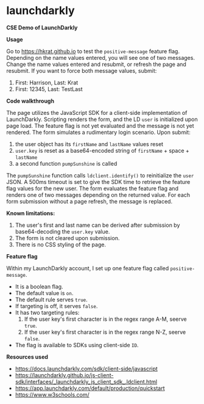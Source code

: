 # launchdarkly
**CSE Demo of LaunchDarkly**

**Usage**

Go to https://hkrat.github.io to test the `positive-message` feature flag. Depending on the name values entered, you will see one of two messages.
Change the name values entered and resubmit, or refresh the page and resubmit.
If you want to force both message values, submit:
1. First: Harrison, Last: Krat
2. First: 12345, Last: TestLast

**Code walkthrough**

The page utilizes the JavaScript SDK for a client-side implementation of LaunchDarkly.
Scripting renders the form, and the LD `user` is initialized upon page load.
The feature flag is not yet evaluated and the message is not yet rendered.
The form simulates a rudimentary login scenario. Upon submit:
1. the user object has its `firstName` and `lastName` values reset
2. `user.key` is reset as a base64-encoded string of `firstName` + space + `lastName`
3. a second function `pumpSunshine` is called

The `pumpSunshine` function calls `ldclient.identify()` to reinitialize the `user` JSON.
A 500ms timeout is set to give the SDK time to retrieve the feature flag values for the new user.
The form evaluates the feature flag and renders one of two messages depending on the returned value.
For each form submission without a page refresh, the message is replaced.

**Known limitations:**
1. The user's first and last name can be derived after submission by base64-decoding the `user.key` value.
2. The form is not cleared upon submission.
3. There is no CSS styling of the page.

**Feature flag**

Within my LaunchDarkly account, I set up one feature flag called `positive-message`.
 - It is a boolean flag.
 - The default value is `on`.
 - The default rule serves `true`.
 - If targeting is off, it serves `false`.
 - It has two targeting rules:
     1. If the user key's first character is in the regex range A-M, seerve `true`.
     2. If the user key's first character is in the regex range N-Z, seerve `false`.
 - The flag is available to SDKs using client-side `ID`.

**Resources used**
 - https://docs.launchdarkly.com/sdk/client-side/javascript
 - https://launchdarkly.github.io/js-client-sdk/interfaces/_launchdarkly_js_client_sdk_.ldclient.html
 - https://app.launchdarkly.com/default/production/quickstart
 - https://www.w3schools.com/
